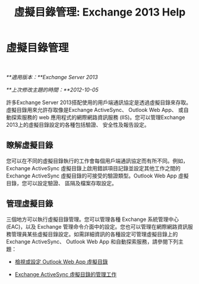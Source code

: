 ﻿---
title: '虛擬目錄管理: Exchange 2013 Help'
TOCTitle: 虛擬目錄管理
ms:assetid: 1af30fd5-621c-4acb-b6df-d8fa64d719ba
ms:mtpsurl: https://technet.microsoft.com/zh-tw/library/Ff952752(v=EXCHG.150)
ms:contentKeyID: 50472652
ms.date: 05/21/2018
mtps_version: v=EXCHG.150
ms.translationtype: MT
---

# 虛擬目錄管理

 

_**適用版本：**Exchange Server 2013_

_**上次修改主題的時間：**2012-10-05_

許多Exchange Server 2013搭配使用的用戶端通訊協定是透過虛擬目錄來存取。虛擬目錄用來允許存取像是Exchange ActiveSync、 Outlook Web App、 或自動探索服務的 web 應用程式的網際網路資訊服務 (IIS)。您可以管理Exchange 2013上的虛擬目錄設定的各種包括驗證、 安全性及報告設定。

## 瞭解虛擬目錄

您可以在不同的虛擬目錄執行的工作會每個用戶端通訊協定而有所不同。例如，Exchange ActiveSync 虛擬目錄上啟用錯誤項目記錄並設定其他工作之間的 Exchange ActiveSync 虛擬目錄的可接受的驗證類型。Outlook Web App 虛擬目錄，您可以設定驗證、 區隔及檔案存取設定。

## 管理虛擬目錄

三個地方可以執行虛擬目錄管理。您可以管理各種 Exchange 系統管理中心 (EAC)，以及 Exchange 管理命令介面中的設定。您也可以管理在網際網路資訊服務管理員某些虛擬目錄設定。如需詳細資訊的各種設定可管理虛擬目錄上的 Exchange ActiveSync、 Outlook Web App 和自動探索服務，請參閱下列主題：

  - [檢視或設定 Outlook Web App 虛擬目錄](view-or-configure-outlook-web-app-virtual-directories-exchange-2013-help.md)

  - [Exchange ActiveSync 虛擬目錄的管理工作](exchange-activesync-virtual-directory-management-tasks-exchange-2013-help.md)

